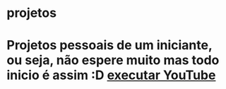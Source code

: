 # projetos



Projetos pessoais de um iniciante, ou seja, não espere muito mas todo inicio é assim :D
<a href="https://www.youtube.com">executar YouTube</a>
=======



